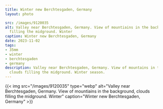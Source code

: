 ```yaml
---
title: Winter new Berchtesgaden, Germany
layout: photo

src: /images/9120035
alt: Valley near Berchtesgaden, Germany. View of mountiains in the background, clouds
  filling the midground. Winter
caption: Winter new Berchtesgaden, Germany
date: 2023-11-02
tags:
- 35mm
- winter
- berchtesgaden
- germany
description: Valley near Berchtesgaden, Germany. View of mountains in the background,
  clouds filling the midground. Winter season.
---
```


{{< img src="/images/9120035" type="webp" alt="Valley near Berchtesgaden, Germany. View of mountiains in the background, clouds filling the midground. Winter" caption="Winter new Berchtesgaden, Germany" >}}
